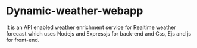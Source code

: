 # Dynamic-weather-webapp
It is an API enabled weather enrichment service for Realtime weather forecast which uses Nodejs and Expressjs for back-end and Css, Ejs and js for front-end. 
